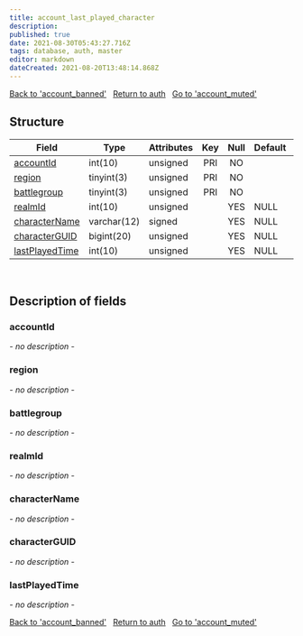 ```yaml
---
title: account_last_played_character
description: 
published: true
date: 2021-08-30T05:43:27.716Z
tags: database, auth, master
editor: markdown
dateCreated: 2021-08-20T13:48:14.868Z
---
```


<a href="https://trinitycore.info/en/database/master/auth/account_banned" class="mt-5 v-btn v-btn--depressed v-btn--flat v-btn--outlined theme--light v-size--default darkblue--text text--lighten-3"><span class="v-btn__content"><i aria-hidden="true" class="v-icon notranslate v-icon--left mdi mdi-arrow-left theme--light"></i><span>Back to 'account_banned'</span></span></a>&nbsp;&nbsp;&nbsp;<a href="https://trinitycore.info/en/database/master/auth/home" class="mt-5 v-btn v-btn--depressed v-btn--flat v-btn--outlined theme--light v-size--default darkblue--text text--lighten-3"><span class="v-btn__content"><i aria-hidden="true" class="v-icon notranslate v-icon--left mdi mdi-home-outline theme--light"></i><span>Return to auth</span></span></a>&nbsp;&nbsp;&nbsp;<a href="https://trinitycore.info/en/database/master/auth/account_muted" class="mt-5 v-btn v-btn--depressed v-btn--flat v-btn--outlined theme--light v-size--default darkblue--text text--lighten-3"><span class="v-btn__content"><span>Go to 'account_muted'</span><i aria-hidden="true" class="v-icon notranslate v-icon--right mdi mdi-arrow-right theme--light"></i></span></a>
## Structure

| Field | Type | Attributes | Key | Null | Default | Extra | Comment |
|---|---|---|:---:|:---:|---|---|---|
| [accountId](#) | int(10) | unsigned | PRI | NO |  |  |  |
| [region](#) | tinyint(3) | unsigned | PRI | NO |  |  |  |
| [battlegroup](#) | tinyint(3) | unsigned | PRI | NO |  |  |  |
| [realmId](#) | int(10) | unsigned |  | YES | NULL |  |  |
| [characterName](#) | varchar(12) | signed |  | YES | NULL |  |  |
| [characterGUID](#) | bigint(20) | unsigned |  | YES | NULL |  |  |
| [lastPlayedTime](#) | int(10) | unsigned |  | YES | NULL |  |  |

&nbsp;
## Description of fields

### accountId
*- no description -*
&nbsp;

### region
*- no description -*
&nbsp;

### battlegroup
*- no description -*
&nbsp;

### realmId
*- no description -*
&nbsp;

### characterName
*- no description -*
&nbsp;

### characterGUID
*- no description -*
&nbsp;

### lastPlayedTime
*- no description -*
&nbsp;

<a href="https://trinitycore.info/en/database/master/auth/account_banned" class="mt-5 v-btn v-btn--depressed v-btn--flat v-btn--outlined theme--light v-size--default darkblue--text text--lighten-3"><span class="v-btn__content"><i aria-hidden="true" class="v-icon notranslate v-icon--left mdi mdi-arrow-left theme--light"></i><span>Back to 'account_banned'</span></span></a>&nbsp;&nbsp;&nbsp;<a href="https://trinitycore.info/en/database/master/auth/home" class="mt-5 v-btn v-btn--depressed v-btn--flat v-btn--outlined theme--light v-size--default darkblue--text text--lighten-3"><span class="v-btn__content"><i aria-hidden="true" class="v-icon notranslate v-icon--left mdi mdi-home-outline theme--light"></i><span>Return to auth</span></span></a>&nbsp;&nbsp;&nbsp;<a href="https://trinitycore.info/en/database/master/auth/account_muted" class="mt-5 v-btn v-btn--depressed v-btn--flat v-btn--outlined theme--light v-size--default darkblue--text text--lighten-3"><span class="v-btn__content"><span>Go to 'account_muted'</span><i aria-hidden="true" class="v-icon notranslate v-icon--right mdi mdi-arrow-right theme--light"></i></span></a>